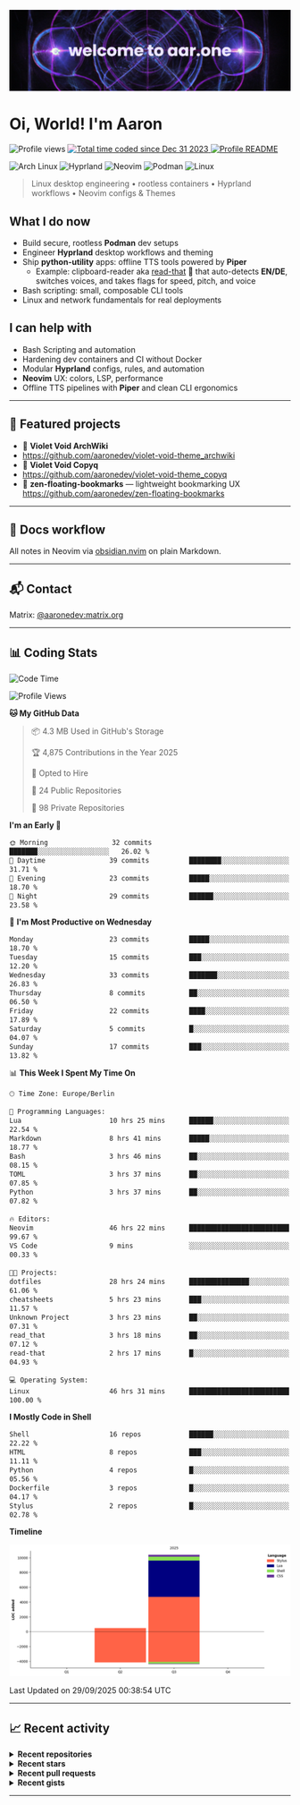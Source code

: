 [![Header: aaronedev](./assets/aaronedev.png "Header image for aaronedev")](https://github.com/aaronedev)

# Oi, World! I'm Aaron
![Profile views](https://komarev.com/ghpvc/?username=ahrwn&label=Profile%20views&color=7745bf&)
<a href="https://wakatime.com/@018cc02c-e893-42e6-b1c7-48cb3ef3ccfe">
  <img
    src="https://wakatime.com/badge/user/018cc02c-e893-42e6-b1c7-48cb3ef3ccfe.svg?style=flat"
    alt="Total time coded since Dec 31 2023"
    style="filter: hue-rotate(90deg);" />
</a>
[![Profile README](https://github.com/aaronedev/aaronedev/actions/workflows/readme-scribe.yml/badge.svg)](https://github.com/aaronedev/aaronedev/actions/workflows/readme-scribe.yml)


![Arch Linux](https://img.shields.io/badge/Arch_Linux-29adff?style=flat&logo=arch-linux&logoColor=ffffff)
![Hyprland](https://img.shields.io/badge/Hyprland-fd0098?style=flat&logo=hyprland&logoColor=ffffff)
![Neovim](https://img.shields.io/badge/Neovim-42ff97?style=flat&logo=neovim&logoColor=0b0b0b)
![Podman](https://img.shields.io/badge/Podman-7c60d1?style=flat&logo=podman&logoColor=ffffff)
![Linux](https://img.shields.io/badge/Linux-00fff9?style=flat&logo=linux&logoColor=0b0b0b)

> Linux desktop engineering • rootless containers • Hyprland workflows •
> Neovim configs & Themes

## What I do now
- Build secure, rootless **Podman** dev setups
- Engineer **Hyprland** desktop workflows and theming
- Ship **python-utility** apps: offline TTS tools powered by **Piper**
  - Example: clipboard-reader aka [read-that](https://github.com/aaronedev/read-that) 📢
 that auto-detects **EN/DE**, switches voices, and takes flags for speed, pitch, and voice
- Bash scripting: small, composable CLI tools
- Linux and network fundamentals for real deployments

## I can help with
- Bash Scripting and automation
- Hardening dev containers and CI without Docker
- Modular **Hyprland** configs, rules, and automation
- **Neovim** UX: colors, LSP, performance
- Offline TTS pipelines with **Piper** and clean CLI ergonomics

---

## 🌟 Featured projects
- 🎨 **Violet Void ArchWiki**
- <https://github.com/aaronedev/violet-void-theme_archwiki>
- 🎨 **Violet Void Copyq**
- <https://github.com/aaronedev/violet-void-theme_copyq>
- 🔖 **zen-floating-bookmarks** — lightweight bookmarking UX
  <https://github.com/aaronedev/zen-floating-bookmarks>

---

## 📝 Docs workflow
All notes in Neovim via [obsidian.nvim](https://github.com/obsidian-nvim/obsidian.nvim) on plain Markdown.

---

## 📬 Contact
Matrix: <a href="https://matrix.to/#/@aaronedev:matrix.org" target="_blank">@aaronedev:matrix.org</a>

---

## 📊 Coding Stats
<!--START_SECTION:waka-->
![Code Time](http://img.shields.io/badge/Code%20Time-2%2C132%20hrs%2019%20mins-blue)

![Profile Views](http://img.shields.io/badge/Profile%20Views-26-blue)

**🐱 My GitHub Data** 

> 📦 4.3 MB Used in GitHub's Storage 
 > 
> 🏆 4,875 Contributions in the Year 2025
 > 
> 💼 Opted to Hire
 > 
> 📜 24 Public Repositories 
 > 
> 🔑 98 Private Repositories 
 > 
**I'm an Early 🐤** 

```text
🌞 Morning                32 commits          ███████░░░░░░░░░░░░░░░░░░   26.02 % 
🌆 Daytime                39 commits          ████████░░░░░░░░░░░░░░░░░   31.71 % 
🌃 Evening                23 commits          █████░░░░░░░░░░░░░░░░░░░░   18.70 % 
🌙 Night                  29 commits          ██████░░░░░░░░░░░░░░░░░░░   23.58 % 
```
📅 **I'm Most Productive on Wednesday** 

```text
Monday                   23 commits          █████░░░░░░░░░░░░░░░░░░░░   18.70 % 
Tuesday                  15 commits          ███░░░░░░░░░░░░░░░░░░░░░░   12.20 % 
Wednesday                33 commits          ███████░░░░░░░░░░░░░░░░░░   26.83 % 
Thursday                 8 commits           ██░░░░░░░░░░░░░░░░░░░░░░░   06.50 % 
Friday                   22 commits          ████░░░░░░░░░░░░░░░░░░░░░   17.89 % 
Saturday                 5 commits           █░░░░░░░░░░░░░░░░░░░░░░░░   04.07 % 
Sunday                   17 commits          ███░░░░░░░░░░░░░░░░░░░░░░   13.82 % 
```


📊 **This Week I Spent My Time On** 

```text
🕑︎ Time Zone: Europe/Berlin

💬 Programming Languages: 
Lua                      10 hrs 25 mins      ██████░░░░░░░░░░░░░░░░░░░   22.54 % 
Markdown                 8 hrs 41 mins       █████░░░░░░░░░░░░░░░░░░░░   18.77 % 
Bash                     3 hrs 46 mins       ██░░░░░░░░░░░░░░░░░░░░░░░   08.15 % 
TOML                     3 hrs 37 mins       ██░░░░░░░░░░░░░░░░░░░░░░░   07.85 % 
Python                   3 hrs 37 mins       ██░░░░░░░░░░░░░░░░░░░░░░░   07.82 % 

🔥 Editors: 
Neovim                   46 hrs 22 mins      █████████████████████████   99.67 % 
VS Code                  9 mins              ░░░░░░░░░░░░░░░░░░░░░░░░░   00.33 % 

🐱‍💻 Projects: 
dotfiles                 28 hrs 24 mins      ███████████████░░░░░░░░░░   61.06 % 
cheatsheets              5 hrs 23 mins       ███░░░░░░░░░░░░░░░░░░░░░░   11.57 % 
Unknown Project          3 hrs 23 mins       ██░░░░░░░░░░░░░░░░░░░░░░░   07.31 % 
read_that                3 hrs 18 mins       ██░░░░░░░░░░░░░░░░░░░░░░░   07.12 % 
read-that                2 hrs 17 mins       █░░░░░░░░░░░░░░░░░░░░░░░░   04.93 % 

💻 Operating System: 
Linux                    46 hrs 31 mins      █████████████████████████   100.00 % 
```

**I Mostly Code in Shell** 

```text
Shell                    16 repos            ██████░░░░░░░░░░░░░░░░░░░   22.22 % 
HTML                     8 repos             ███░░░░░░░░░░░░░░░░░░░░░░   11.11 % 
Python                   4 repos             █░░░░░░░░░░░░░░░░░░░░░░░░   05.56 % 
Dockerfile               3 repos             █░░░░░░░░░░░░░░░░░░░░░░░░   04.17 % 
Stylus                   2 repos             █░░░░░░░░░░░░░░░░░░░░░░░░   02.78 % 
```



**Timeline**

![Lines of Code chart](https://raw.githubusercontent.com/aaronedev/aaronedev/main/assets/bar_graph.png)


 Last Updated on 29/09/2025 00:38:54 UTC
<!--END_SECTION:waka-->

---

## 📈 Recent activity
<details>
<summary><strong>Recent repositories</strong></summary>


- 🚀 [aaronedev/zen-container-colors](https://github.com/aaronedev/zen-container-colors) — ⭐ 1
- 🚀 [aaronedev/zen-floating-bookmarks](https://github.com/aaronedev/zen-floating-bookmarks) — ⭐ 2 — zen-browser mod floating bookmarks 
- 🚀 [aaronedev/nerdfont-icon-rofi-picker](https://github.com/aaronedev/nerdfont-icon-rofi-picker) — ⭐ 2 — A simple rofi-based picker for nerd font icons. Browse through thousands of icons with fuzzy search and copy them to your clipboard.
- 🚀 [aaronedev/violet-void-theme_telegram](https://github.com/aaronedev/violet-void-theme_telegram) — ⭐ 1 — telgram violet-void-theme
- 🚀 [aaronedev/nvim](https://github.com/aaronedev/nvim) — ⭐ 1
- 🚀 [aaronedev/violet-void-theme_archwiki](https://github.com/aaronedev/violet-void-theme_archwiki) — ⭐ 2 — Dark Violet-Void theme using a consistent handcrafted color palette for a unified look across the OS and web. I use those colors for my whole OS, and it&#39;s🔥

</details>

<details>
<summary><strong>Recent stars</strong></summary>


- ⭐ [anmol098/waka-readme-stats](https://github.com/anmol098/waka-readme-stats) — This GitHub action helps to add cool dev metrics to your github profile Readme
- ⭐ [charmbracelet/readme-scribe](https://github.com/charmbracelet/readme-scribe) — A GitHub Action that automatically generates &amp; updates markdown content (like your README.md)
- ⭐ [hyprwm/hyprtoolkit](https://github.com/hyprwm/hyprtoolkit) — A modern C&#43;&#43; Wayland-native GUI toolkit
- ⭐ [hyprwm/hyprpwcenter](https://github.com/hyprwm/hyprpwcenter) — A GUI Pipewire control center
- ⭐ [blueyed/smarty.vim](https://github.com/blueyed/smarty.vim) — Smarty syntax file and ftplugin for Vim
- ⭐ [go-sprout/sprout](https://github.com/go-sprout/sprout) — From sprig to sprout - Useful template functions for Go templates with steroids

</details>

<details>
<summary><strong>Recent pull requests</strong></summary>


- 🔨 [🐛 fix: config version fixed from 1.1.14 to 1.1.16](https://github.com/hyprland-community/hyprland-autoname-workspaces/pull/129) on [hyprland-community/hyprland-autoname-workspaces](https://github.com/hyprland-community/hyprland-autoname-workspaces) — 2 months ago
- 🔨 [New version: Google.Chrome.Dev version 122.0.6226.2](https://github.com/microsoft/winget-pkgs/pull/133318) on [microsoft/winget-pkgs](https://github.com/microsoft/winget-pkgs) — 2 years ago

</details>

<details>
<summary><strong>Recent gists</strong></summary>


- 📓 [TerminalTextEffects (TTE) previewer script with adjustable options to cycle through all available options](https://gist.github.com/436ac07ad03c38a3164e3a494788a695) — 1 week ago
- 📓 [](https://gist.github.com/385db160854bc3b74e81351cfc2b9696) — 1 week ago
- 📓 [root bashrc_profile](https://gist.github.com/a0f9ca097eb50047aecc0605fdce947e) — 3 weeks ago
- 📓 [root bashrc](https://gist.github.com/caef63daf02c3e7ddbed9ff149971238) — 3 weeks ago
- 📓 [automatically source venv using direnv](https://gist.github.com/b443984e78b0329bc07e607065cf8add) — 3 weeks ago
- 📓 [post-commit hook to push to all other remotes defined like codeberg or gitlab for example](https://gist.github.com/aadc30adad46f4f16163dd09b53303e4) — 3 weeks ago

</details>

---
